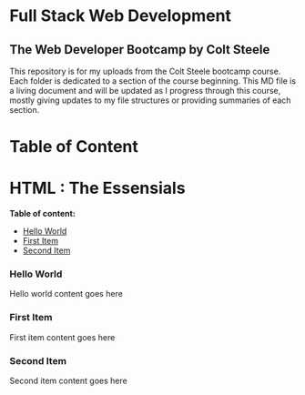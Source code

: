 # Full Stack Web Development
## The Web Developer Bootcamp by Colt Steele

This repository is for my uploads from the Colt Steele bootcamp course. Each folder is dedicated to a section of the course beginning. This MD file is a living document and will be updated as I progress through this course, mostly giving updates to my file structures or providing summaries of each section. 

# Table of Content
# HTML : The Essensials

**Table of content:**
- [Hello World](#item-one)
- [First Item](#item-two)
- [Second Item](#item-three)

<!-- headings -->
<a id="item-one"></a>
### Hello World
Hello world content goes here

<a id="item-two"></a>
### First Item
First item content goes here

<a id="item-three"></a>
### Second Item
Second item content goes here

